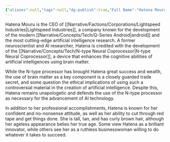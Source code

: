 ```yaml
---
{"aliases":null,"tags":null,"dg-publish":true,"Full Name":"Hatena Mouru","Pronouns":"she/her","Role":"Opponent","Species":"Tallisite","Gender":"Cis Woman","permalink":"/narrative/characters/phyrra-s-spark/hatena-mouru/","dgPassFrontmatter":true}
---
```


Hatena Mouru is the CEO of [[Narrative/Factions/Corporations/Lightspeed Industries\|Lightspeed Industries]], a company known for the development of the modern [[Narrative/Concepts/Tech/Q-Series Android\|android]] and the most cutting-edge artificial intelligence research. A former neuroscientist and AI researcher, Hatena is credited with the development of the [[Narrative/Concepts/Tech/N-type Neural Coprocessor\|N-type Neural Coprocessor]], a device that enhances the cognitive abilities of artificial intelligences using brain matter.

While the N-type processor has brought Hatena great success and wealth, the use of brain matter as a key component is a closely guarded trade secret, and some question the ethical implications of using such a controversial material in the creation of artificial intelligence. Despite this, Hatena remains unapologetic and defends the use of the N-type processor as necessary for the advancement of AI technology.

In addition to her professional accomplishments, Hatena is known for her confident and no-nonsense attitude, as well as her ability to cut through red tape and get things done. She is tall, tan, and has curly brown hair, although her ageless appearance belies her true age. Some view Hatena as a brilliant innovator, while others see her as a ruthless businesswoman willing to do whatever it takes to succeed.